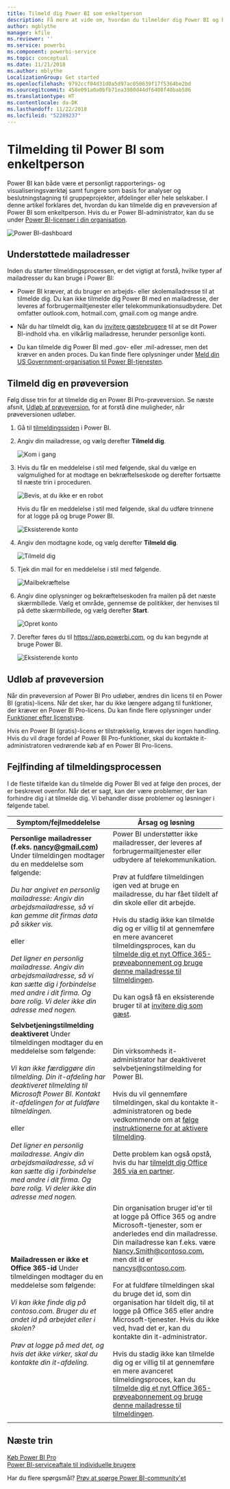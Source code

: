 ```yaml
---
title: Tilmeld dig Power BI som enkeltperson
description: Få mere at vide om, hvordan du tilmelder dig Power BI og begynder at bruge det til personlige rapporter og visualiseringsopgaver, der passer til dine behov.
author: mgblythe
manager: kfile
ms.reviewer: ''
ms.service: powerbi
ms.component: powerbi-service
ms.topic: conceptual
ms.date: 11/21/2018
ms.author: mblythe
LocalizationGroup: Get started
ms.openlocfilehash: 9792ccf04d31d0a5d97ac050639f17f5364be2bd
ms.sourcegitcommit: 458e091a0a0bfb71ea3980d44df6408f48bab586
ms.translationtype: HT
ms.contentlocale: da-DK
ms.lasthandoff: 11/22/2018
ms.locfileid: "52289237"
---
```

# <a name="signing-up-for-power-bi-as-an-individual"></a>Tilmelding til Power BI som enkeltperson

Power BI kan både være et personligt rapporterings- og visualiseringsværktøj samt fungere som basis for analyser og beslutningstagning til gruppeprojekter, afdelinger eller hele selskaber. I denne artikel forklares det, hvordan du kan tilmelde dig en prøveversion af Power BI som enkeltperson. Hvis du er Power BI-administrator, kan du se under [Power BI-licenser i din organisation](service-admin-licensing-organization.md).

![Power BI-dashboard](media/service-self-service-signup-for-power-bi/dashboard.png)

## <a name="supported-email-addresses"></a>Understøttede mailadresser

Inden du starter tilmeldingsprocessen, er det vigtigt at forstå, hvilke typer af mailadresser du kan bruge i Power BI:

* Power BI kræver, at du bruger en arbejds- eller skolemailadresse til at tilmelde dig. Du kan ikke tilmelde dig Power BI med en mailadresse, der leveres af forbrugermailtjenester eller telekommunikationsudbydere. Det omfatter outlook.com, hotmail.com, gmail.com og mange andre.

* Når du har tilmeldt dig, kan du [invitere gæstebrugere](https://docs.microsoft.com/azure/active-directory/active-directory-b2b-what-is-azure-ad-b2b) til at se dit Power BI-indhold vha. en vilkårlig mailadresse, herunder personlige konti.

* Du kan tilmelde dig Power BI med .gov- eller .mil-adresser, men det kræver en anden proces. Du kan finde flere oplysninger under [Meld din US Government-organisation til Power BI-tjenesten](service-govus-signup.md).

## <a name="sign-up-for-a-trial"></a>Tilmeld dig en prøveversion

Følg disse trin for at tilmelde dig en Power BI Pro-prøveversion. Se næste afsnit, [Udløb af prøveversion](#trial-expiration), for at forstå dine muligheder, når prøveversionen udløber.

1. Gå til [tilmeldingssiden](https://app.powerbi.com/signupredirect?pbi_source=web) i Power BI.

1. Angiv din mailadresse, og vælg derefter **Tilmeld dig**.

    ![Kom i gang](media/service-self-service-signup-for-power-bi/get-started.png)

1. Hvis du får en meddelelse i stil med følgende, skal du vælge en valgmulighed for at modtage en bekræftelseskode og derefter fortsætte til næste trin i proceduren.

    ![Bevis, at du ikke er en robot](media/service-self-service-signup-for-power-bi/prove-robot.png)

    Hvis du får en meddelelse i stil med følgende, skal du udføre trinnene for at logge på og bruge Power BI.

    ![Eksisterende konto](media/service-self-service-signup-for-power-bi/existing-account.png)

1. Angiv den modtagne kode, og vælg derefter **Tilmeld dig**.

    ![Tilmeld dig](media/service-self-service-signup-for-power-bi/sign-up.png)

1. Tjek din mail for en meddelelse i stil med følgende.

    ![Mailbekræftelse](media/service-self-service-signup-for-power-bi/email-verification.png)

1. Angiv dine oplysninger og bekræftelseskoden fra mailen på det næste skærmbillede. Vælg et område, gennemse de politikker, der henvises til på dette skærmbillede, og vælg derefter **Start**.

    ![Opret konto](media/service-self-service-signup-for-power-bi/create-account.png)

1. Derefter føres du til https://app.powerbi.com, og du kan begynde at bruge Power BI.

    ![Eksisterende konto](media/service-self-service-signup-for-power-bi/welcome-screen.png)

## <a name="trial-expiration"></a>Udløb af prøveversion

Når din prøveversion af Power BI Pro udløber, ændres din licens til en Power BI (gratis)-licens. Når det sker, har du ikke længere adgang til funktioner, der kræver en Power BI Pro-licens. Du kan finde flere oplysninger under [Funktioner efter licenstype](service-features-license-type.md).

Hvis en Power BI (gratis)-licens er tilstrækkelig, kræves der ingen handling. Hvis du vil drage fordel af Power BI Pro-funktioner, skal du kontakte it-administratoren vedrørende køb af en Power BI Pro-licens.

## <a name="troubleshooting-the-sign-up-process"></a>Fejlfinding af tilmeldingsprocessen

I de fleste tilfælde kan du tilmelde dig Power BI ved at følge den proces, der er beskrevet ovenfor. Når det er sagt, kan der være problemer, der kan forhindre dig i at tilmelde dig. Vi behandler disse problemer og løsninger i følgende tabel.

|                                                                                                                                                                                                                          **Symptom/fejlmeddelelse**                                                                                                                                                                                                                           |                                                                                                                                                                                                                                                                                                                                                **Årsag og løsning**                                                                                                                                                                                                                                                                                                                                                |
|--------------------------------------------------------------------------------------------------------------------------------------------------------------------------------------------------------------------------------------------------------------------------------------------------------------------------------------------------------------------------------------------------------------------------------------------------------------------------------|------------------------------------------------------------------------------------------------------------------------------------------------------------------------------------------------------------------------------------------------------------------------------------------------------------------------------------------------------------------------------------------------------------------------------------------------------------------------------------------------------------------------------------------------------------------------------------------------------------------------------------------------------------------------------------------------------------------------|
| <strong>Personlige mailadresser (f.eks. nancy@gmail.com)</strong> Under tilmeldingen modtager du en meddelelse som følgende: <br /><br /> *Du har angivet en personlig mailadresse: Angiv din arbejdsmailadresse, så vi kan gemme dit firmas data på sikker vis.* <br /><br /> eller <br /><br /> *Det ligner en personlig mailadresse. Angiv din arbejdsmailadresse, så vi kan sætte dig i forbindelse med andre i dit firma. Og bare rolig. Vi deler ikke din adresse med nogen.* |                          Power BI understøtter ikke mailadresser, der leveres af forbrugermailtjenester eller udbydere af telekommunikation. <br /><br /> Prøv at fuldføre tilmeldingen igen ved at bruge en mailadresse, du har fået tildelt af din skole eller dit arbejde. <br /><br /> Hvis du stadig ikke kan tilmelde dig og er villig til at gennemføre en mere avanceret tilmeldingsproces, kan du [tilmelde dig et nyt Office 365-prøveabonnement og bruge denne mailadresse til tilmeldingen](service-admin-signing-up-for-power-bi-with-a-new-office-365-trial.md). <br /><br /> Du kan også få en eksisterende bruger til at [invitere dig som gæst](service-admin-azure-ad-b2b.md).                           |
|            **Selvbetjeningstilmelding deaktiveret** Under tilmeldingen modtager du en meddelelse som følgende: <br /><br /> *Vi kan ikke færdiggøre din tilmelding. Din it-afdeling har deaktiveret tilmelding til Microsoft Power BI. Kontakt it-afdelingen for at fuldføre tilmeldingen.* <br /><br /> eller <br /><br /> *Det ligner en personlig mailadresse. Angiv din arbejdsmailadresse, så vi kan sætte dig i forbindelse med andre i dit firma. Og bare rolig. Vi deler ikke din adresse med nogen.*             |                             Din virksomheds it-administrator har deaktiveret selvbetjeningstilmelding for Power BI. <br /><br /> Hvis du vil gennemføre tilmeldingen, skal du kontakte it-administratoren og bede vedkommende om at [følge instruktionerne for at aktivere tilmelding](service-admin-licensing-organization.md#enable-or-disable-individual-user-sign-up-in-azure-active-directory). <br/><br/> Dette problem kan også opstå, hvis du har [tilmeldt dig Office 365 via en partner](service-admin-syndication-partner.md). |
|                                                                                          **Mailadressen er ikke et Office 365-id** Under tilmeldingen modtager du en meddelelse som følgende: <br /><br /> *Vi kan ikke finde dig på contoso.com.  Bruger du et andet id på arbejdet eller i skolen? <br /><br />Prøv at logge på med det, og hvis det ikke virker, skal du kontakte din it-afdeling.*                                                                                           | Din organisation bruger id'er til at logge på Office 365 og andre Microsoft-tjenester, som er anderledes end din mailadresse.  Din mailadresse kan f.eks. være Nancy.Smith@contoso.com, men dit id er nancys@contoso.com. <br /><br /> For at fuldføre tilmeldingen skal du bruge det id, som din organisation har tildelt dig, til at logge på Office 365 eller andre Microsoft-tjenester.  Hvis du ikke ved, hvad det er, kan du kontakte din it-administrator. <br /><br /> Hvis du stadig ikke kan tilmelde dig og er villig til at gennemføre en mere avanceret tilmeldingsproces, kan du [tilmelde dig et nyt Office 365-prøveabonnement og bruge denne mailadresse til tilmeldingen](service-admin-signing-up-for-power-bi-with-a-new-office-365-trial.md). |
|  |  |

## <a name="next-steps"></a>Næste trin

[Køb Power BI Pro](service-admin-purchasing-power-bi-pro.md)  
[Power BI-serviceaftale til individuelle brugere](https://powerbi.microsoft.com/terms-of-service/)  

Har du flere spørgsmål? [Prøv at spørge Power BI-community'et](http://community.powerbi.com/)